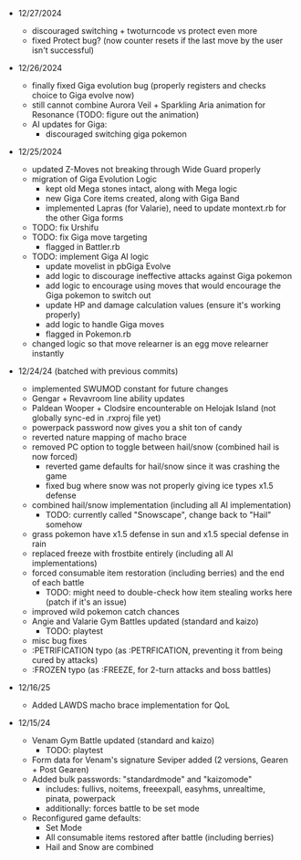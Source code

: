- 12/27/2024
  - discouraged switching + twoturncode vs protect even more
  - fixed Protect bug? (now counter resets if the last move by the user isn't successful)

- 12/26/2024
  - finally fixed Giga evolution bug (properly registers and checks choice to Giga evolve now)
  - still cannot combine Aurora Veil + Sparkling Aria animation for Resonance (TODO: figure out the animation)
  - AI updates for Giga:
    - discouraged switching giga pokemon

- 12/25/2024
  - updated Z-Moves not breaking through Wide Guard properly
  - migration of Giga Evolution Logic
    - kept old Mega stones intact, along with Mega logic
    - new Giga Core items created, along with Giga Band
    - implemented Lapras (for Valarie), need to update montext.rb for the other Giga forms
  - TODO: fix Urshifu
  - TODO: fix Giga move targeting
    - flagged in Battler.rb
  - TODO: implement Giga AI logic
    - update movelist in pbGiga Evolve
    - add logic to discourage ineffective attacks against Giga pokemon
    - add logic to encourage using moves that would encourage the Giga pokemon to switch out
    - update HP and damage calculation values (ensure it's working properly)
    - add logic to handle Giga moves
    - flagged in Pokemon.rb
  - changed logic so that move relearner is an egg move relearner instantly

- 12/24/24 (batched with previous commits)
  - implemented SWUMOD constant for future changes
  - Gengar + Revavroom line ability updates
  - Paldean Wooper + Clodsire encounterable on Helojak Island (not globally sync-ed in .rxproj file yet)
  - powerpack password now gives you a shit ton of candy
  - reverted nature mapping of macho brace
  - removed PC option to toggle between hail/snow (combined hail is now forced)
    - reverted game defaults for hail/snow since it was crashing the game
    - fixed bug where snow was not properly giving ice types x1.5 defense
  - combined hail/snow implementation (including all AI implementation)
    - TODO: currently called "Snowscape", change back to "Hail" somehow
  - grass pokemon have x1.5 defense in sun and x1.5 special defense in rain
  - replaced freeze with frostbite entirely (including all AI implementations)    
  - forced consumable item restoration (including berries) and the end of each battle
      - TODO: might need to double-check how item stealing works here (patch if it's an issue)
  - improved wild pokemon catch chances
  - Angie and Valarie Gym Battles updated (standard and kaizo)
    - TODO: playtest
   - misc bug fixes
    - :PETRIFICATION typo (as :PETRFICATION, preventing it from being cured by attacks)
    - :FROZEN typo (as :FREEZE, for 2-turn attacks and boss battles)

- 12/16/25
  - Added LAWDS macho brace implementation for QoL
- 12/15/24
  - Venam Gym Battle updated (standard and kaizo)
    - TODO: playtest
  - Form data for Venam's signature Seviper added (2 versions, Gearen + Post Gearen)
  - Added bulk passwords: "standardmode" and "kaizomode"
    - includes: fullivs, noitems, freeexpall, easyhms, unrealtime, pinata, powerpack
    - additionally: forces battle to be set mode
  - Reconfigured game defaults:
    - Set Mode
    - All consumable items restored after battle (including berries)
    - Hail and Snow are combined